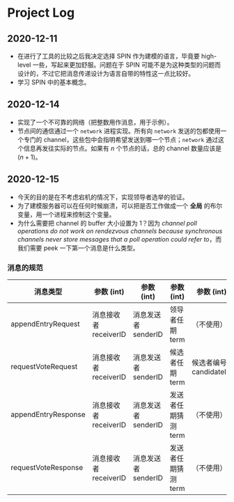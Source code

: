 # Project Log

## 2020-12-11

- 在进行了工具的比较之后我决定选择 SPIN 作为建模的语言，毕竟要 high-level 一些，写起来更加舒服。问题在于 SPIN 可能不是为这种类型的问题而设计的，不过它把消息传递设计为语言自带的特性这一点比较好。
- 学习 SPIN 中的基本概念。

## 2020-12-14

- 实现了一个不可靠的网络（把整数用作消息，用于示例）。
- 节点间的通信通过一个 `network` 进程实现。所有向 `network` 发送的包都使用一个专门的 channel，这些包中会指明希望发送到哪一个节点；`network` 通过这个信息再发往实际的节点。如果有 $n$ 个节点的话，总的 channel 数量应该是 $(n + 1)$。

## 2020-12-15

- 今天的目的是在不考虑宕机的情况下，实现领导者选举的验证。
- 为了建模服务器可以在任何时候崩溃，可以把是否工作做成一个 **全局** 的布尔变量，用一个进程来控制这个变量。
- 为什么需要把 channel 的 buffer 大小设置为 1？因为 *channel poll operations do not work on rendezvous channels because synchronous channels never store messages that a poll operation could refer to*，而我们需要 peek 一下第一个消息是什么类型。

### 消息的规范

| 消息类型            | 参数 (int)            | 参数 (int)          | 参数 (int)             | 参数 (int)             | 参数 (bool)          |
|---------------------|-----------------------|---------------------|------------------------|------------------------|----------------------|
| appendEntryRequest  | 消息接收者 receiverID | 消息发送者 senderID | 领导者任期 term        | （不使用）| （不使用）           |
| requestVoteRequest  | 消息接收者 receiverID | 消息发送者 senderID | 候选者任期 term | 候选者编号 candidateID | （不使用）           |
| appendEntryResponse | 消息接收者 receiverID | 消息发送者 senderID | 发送者任期猜测 term    | （不使用）| 接收心跳包 success   |
| requestVoteResponse | 消息接收者 receiverID | 消息发送者 senderID | 发送者任期猜测 term    | （不使用）| 进行投票 voteGranted |

